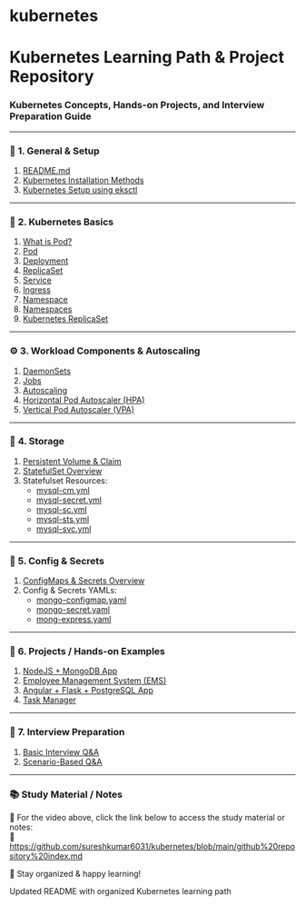 # kubernetes

# Kubernetes Learning Path & Project Repository  
### Kubernetes Concepts, Hands-on Projects, and Interview Preparation Guide  

---

### 🧾 **1. General & Setup**
1. [README.md](README.md)
2. [Kubernetes Installation Methods](kubernetes_installation_methods.md)
3. [Kubernetes Setup using eksctl](kubernetes_setup_using_eksctl.md)

---

### 📘 **2. Kubernetes Basics**
1. [What is Pod?](What%20is%20Pod?.md)
2. [Pod](Workload_Components/01_Pod.md)
3. [Deployment](Workload_Components/02_Deployment.md)
4. [ReplicaSet](Workload_Components/03_ReplicaSet.md)
5. [Service](Workload_Components/04_Service.md)
6. [Ingress](Workload_Components/05_Ingress.md)
7. [Namespace](Workload_Components/06_Namespace.md)
8. [Namespaces](namespaces.md)
9. [Kubernetes ReplicaSet](Kubernetes%20ReplicaSet.md)

---

### ⚙️ **3. Workload Components & Autoscaling**
1. [DaemonSets](Daemonsets.md)
2. [Jobs](jobs.md)
3. [Autoscaling](autoscaling.md)
4. [Horizontal Pod Autoscaler (HPA)](HPA.md)
5. [Vertical Pod Autoscaler (VPA)](VPA.md)

---

### 💾 **4. Storage**
1. [Persistent Volume & Claim](PersistentVolume%20&%20PersistentVolumeClaim.md)
2. [StatefulSet Overview](Statefulsets/Statefulsets.md)
3. Statefulset Resources:
   - [mysql-cm.yml](Statefulsets/mysql-cm.yml)
   - [mysql-secret.yml](Statefulsets/mysql-secret.yml)
   - [mysql-sc.yml](Statefulsets/mysql-sc.yml)
   - [mysql-sts.yml](Statefulsets/mysql-sts.yml)
   - [mysql-svc.yml](Statefulsets/mysql-svc.yml)

---

### 🔐 **5. Config & Secrets**
1. [ConfigMaps & Secrets Overview](Config_Secrets/ConfigMaps-Secrets.md)
2. Config & Secrets YAMLs:
   - [mongo-configmap.yaml](Config_Secrets/mongo-configmap.yaml)
   - [mongo-secret.yaml](Config_Secrets/mongo-secret.yaml)
   - [mong-express.yaml](Config_Secrets/mong-express.yaml)

---

### 📂 **6. Projects / Hands-on Examples**
1. [NodeJS + MongoDB App](Project/01_Multi-Container%20Nodejs%20and%20MongoDB%20Application%20on%20Onprem%20Kubernetes.md)
2. [Employee Management System (EMS)](Project/02_Employee%20Management%20System%20(EMS).md)
3. [Angular + Flask + PostgreSQL App](Project/03_Multi-Container%20Angular%20+%20Flask%20+%20PostgreSQL%20Web%20Application%20on%20Kubernetes.md)
4. [Task Manager](Project/taskmanger.md)

---

### 🎯 **7. Interview Preparation**
1. [Basic Interview Q&A](Basic-Interview-Q&A.md)
2. [Scenario-Based Q&A](Scenario-Interview-Q&A.md)

---

### 📚 Study Material / Notes  
🎥 For the video above, click the link below to access the study material or notes:  
🔗 https://github.com/sureshkumar6031/kubernetes/blob/main/github%20repository%20index.md  

📝 Stay organized & happy learning!


Updated README with organized Kubernetes learning path

